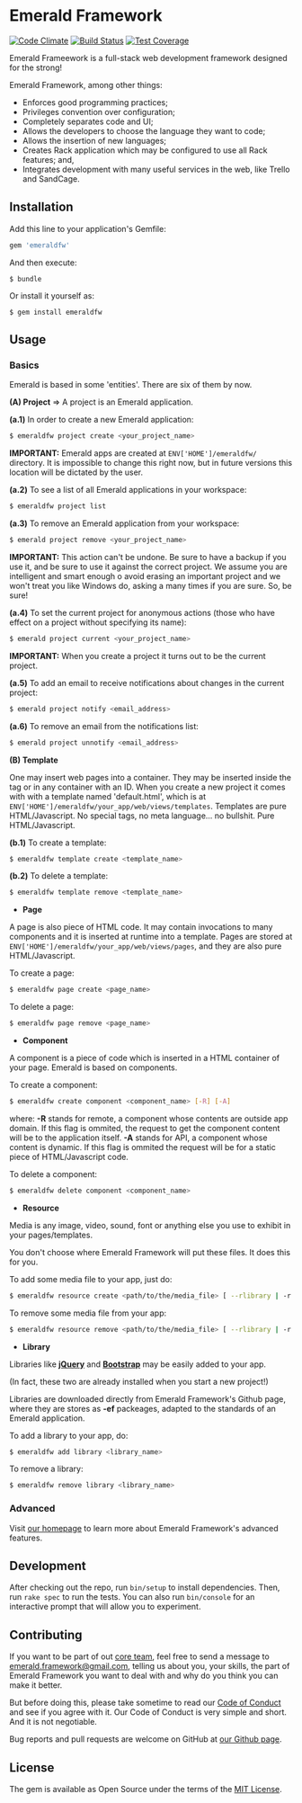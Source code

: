 # Emerald Framework

[![Code Climate](https://codeclimate.com/github/EdDeAlmeidaJr/emeraldfw21/badges/gpa.svg)](https://codeclimate.com/github/EdDeAlmeidaJr/emeraldfw21)     [![Build Status](https://travis-ci.org/EdDeAlmeidaJr/emeraldfw21.svg?branch=master)](https://travis-ci.org/EdDeAlmeidaJr/emeraldfw21)     [![Test Coverage](https://codeclimate.com/github/EdDeAlmeidaJr/emeraldfw21/badges/coverage.svg)](https://codeclimate.com/github/EdDeAlmeidaJr/emeraldfw21/coverage)

Emerald Frameework is a full-stack web development framework designed for the strong!

Emerald Framework, among other things:

- Enforces good programming practices;
- Privileges convention over configuration;
- Completely separates code and UI;
- Allows the developers to choose the language they want to code;
- Allows the insertion of new languages;
- Creates Rack application which may be configured to use all Rack features; and,
- Integrates development with many useful services in the web, like Trello and SandCage.

## Installation

Add this line to your application's Gemfile:

```ruby
gem 'emeraldfw'
```

And then execute:

    $ bundle

Or install it yourself as:

    $ gem install emeraldfw

## Usage

### Basics

Emerald is based in some 'entities'. There are six of them by now.

**(A) Project** =>  A project is an Emerald application.

**(a.1)** In order to create a new Emerald application:

```bash
$ emeraldfw project create <your_project_name>
```

**IMPORTANT:** Emerald apps are created at `ENV['HOME']/emeraldfw/` directory. It is impossible to change this right now, but in future versions this location will be dictated by the user.

**(a.2)** To see a list of all Emerald applications in your workspace:

```bash
$ emeraldfw project list
```

**(a.3)** To remove an Emerald application from your workspace:

```bash
$ emerald project remove <your_project_name>
```

**IMPORTANT:** This action can't be undone. Be sure to have a backup if you use it, and be sure to use it against the correct project. We assume you are intelligent and smart enough o avoid erasing an important project and we won't treat you like Windows do, asking a many times if you are sure. So, be sure!

**(a.4)** To set the current project for anonymous actions (those who have effect on a project without specifying its name):

```bash
$ emerald project current <your_project_name>
```

**IMPORTANT:** When you create a project it turns out to be the current project.

**(a.5)** To add an email to receive notifications about changes in the current project:

```bash
$ emerald project notify <email_address>
```

**(a.6)** To remove an email from the notifications list:

```bash
$ emerald project unnotify <email_address>
```


**(B) Template**

One may insert web pages into a container. They may be inserted inside the <body></body> tag or in any container with an ID. When you create a new project it comes with with a template named 'default.html', which is at `ENV['HOME']/emeraldfw/your_app/web/views/templates`. Templates are pure HTML/Javascript. No special tags, no meta language... no bullshit. Pure HTML/Javascript.

**(b.1)** To create a template:

```bash
$ emeraldfw template create <template_name>
```

**(b.2)** To delete a template:

```bash
$ emeraldfw template remove <template_name>
```

- **Page**

A page is also piece of HTML code. It may contain invocations to many components and it is inserted at runtime into a template. Pages are stored at `ENV['HOME']/emeraldfw/your_app/web/views/pages`, and they are also pure HTML/Javascript.

To create a page:

```bash
$ emeraldfw page create <page_name>
```

To delete a page:

```bash
$ emeraldfw page remove <page_name>
```

- **Component**

A component is a piece of code which is inserted in a HTML container of your page. Emerald is based on components.

To create a component:

```bash
$ emeraldfw create component <component_name> [-R] [-A]
```
where:
      **-R** stands for remote, a component whose contents are outside app domain. If this flag is ommited, the request to get the component content will be to the application itself.
      **-A** stands for API, a component whose content is dynamic. If this flag is ommited the request will be for a static piece of HTML/Javascript code.

To delete a component:

```bash
$ emeraldfw delete component <component_name>
```

- **Resource**

Media is any image, video, sound, font or anything else you use to exhibit in your pages/templates.

You don't choose where Emerald Framework will put these files. It does this for you.

To add some media file to your app, just do:

```bash
$ emeraldfw resource create <path/to/the/media_file> [ --rlibrary | -r <resource_library_name>]
```

To remove some media file from your app:

```bash
$ emeraldfw resource remove <path/to/the/media_file> [ --rlibrary | -r <resource_library_name>]
```

- **Library**

Libraries like [**jQuery**](https://jquery.com/) and [**Bootstrap**](http://getbootstrap.com/) may be easily added to your app. 

(In fact, these two are already installed when you start a new project!)

Libraries are downloaded directly from Emerald Framework's Github page, where they are stores as **-ef** packeages, adapted to the standards of an Emerald application.

To add a library to your app, do:

```bash
$ emeraldfw add library <library_name>
```

To remove a library:

```bash
$ emeraldfw remove library <library_name>
```

### Advanced

Visit [our homepage](http://emeraldframework.herokuapp.com) to learn more about Emerald Framework's advanced features.

## Development

After checking out the repo, run `bin/setup` to install dependencies. Then, run `rake spec` to run the tests. You can also run `bin/console` for an interactive prompt that will allow you to experiment.

## Contributing

If you want to be part of out [core team](), feel free to send a message to emerald.framework@gmail.com, telling us about you, your skills, the part of Emerald Framework you want to deal with and why do you think you can make it better.

But before doing this, please take sometime to read our [Code of Conduct](https://github.com/EmeraldFramework/emeraldfw/blob/master/doc/code_of_conduct.md) and see if you agree with it. Our Code of Conduct is very simple and short. And it is not negotiable. 

Bug reports and pull requests are welcome on GitHub at [our Github page](https://github.com/EmeraldFramework/emeraldfw).

## License

The gem is available as Open Source under the terms of the [MIT License](http://opensource.org/licenses/MIT).

